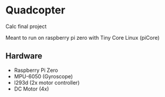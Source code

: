 # Quadcopter
Calc final project

Meant to run on raspberry pi zero with Tiny Core Linux (piCore)

## Hardware

 * Raspberry Pi Zero
 * MPU-6050 (Gyroscope)
 * l293d (2x motor controller)
 * DC Motor (4x)
